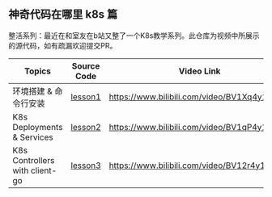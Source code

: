## 神奇代码在哪里 k8s 篇

整活系列：最近在和室友在b站又整了一个K8s教学系列。此仓库为视频中所展示的源代码，如有疏漏欢迎提交PR。

| Topics                         | Source Code          | Video Link                                   |
|--------------------------------|----------------------|----------------------------------------------|
| 环境搭建 & 命令行安装                   | [lesson1](./lesson1) | https://www.bilibili.com/video/BV1Xq4y1G7cF  |
| K8s Deployments & Services     | [lesson2](./lesson2) | https://www.bilibili.com/video/BV1qP4y1E7nD/ |
| K8s Controllers with client-go | [lesson3](./lesson3) | https://www.bilibili.com/video/BV12r4y1x7iA/ |

